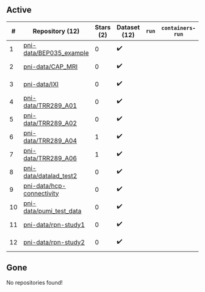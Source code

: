 ## Active
| # | Repository (12) | Stars (2) | Dataset (12) | `run` | `containers-run` | Last Modified |
| --- | --- | --- | --- | --- | --- | --- |
| 1 | [pni-data/BEP035_example](https://github.com/pni-data/BEP035_example) | 0 | :heavy_check_mark: |  |  | 2022-08-29 18:21:40+00:00 |
| 2 | [pni-data/CAP_MRI](https://github.com/pni-data/CAP_MRI) | 0 | :heavy_check_mark: |  |  | 2023-04-07 20:03:12+00:00 |
| 3 | [pni-data/IXI](https://github.com/pni-data/IXI) | 0 | :heavy_check_mark: |  |  | 2022-08-26 14:01:51+00:00 |
| 4 | [pni-data/TRR289_A01](https://github.com/pni-data/TRR289_A01) | 0 | :heavy_check_mark: |  |  | 2025-03-29 22:01:26+00:00 |
| 5 | [pni-data/TRR289_A02](https://github.com/pni-data/TRR289_A02) | 0 | :heavy_check_mark: |  |  | 2024-02-22 09:34:40+00:00 |
| 6 | [pni-data/TRR289_A04](https://github.com/pni-data/TRR289_A04) | 1 | :heavy_check_mark: |  |  | 2025-01-15 22:23:43+00:00 |
| 7 | [pni-data/TRR289_A06](https://github.com/pni-data/TRR289_A06) | 1 | :heavy_check_mark: |  |  | 2024-03-07 09:07:28+00:00 |
| 8 | [pni-data/datalad_test2](https://github.com/pni-data/datalad_test2) | 0 | :heavy_check_mark: |  |  | 2023-11-10 15:35:46+00:00 |
| 9 | [pni-data/hcp-connectivity](https://github.com/pni-data/hcp-connectivity) | 0 | :heavy_check_mark: |  |  | 2022-04-12 09:55:25+00:00 |
| 10 | [pni-data/pumi_test_data](https://github.com/pni-data/pumi_test_data) | 0 | :heavy_check_mark: |  |  | 2022-05-25 14:36:44+00:00 |
| 11 | [pni-data/rpn-study1](https://github.com/pni-data/rpn-study1) | 0 | :heavy_check_mark: |  |  | 2022-08-29 09:01:18+00:00 |
| 12 | [pni-data/rpn-study2](https://github.com/pni-data/rpn-study2) | 0 | :heavy_check_mark: |  |  | 2022-08-29 08:57:53+00:00 |

## Gone
No repositories found!
